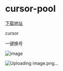 # cursor-pool

[下载地址](https://gh-proxy.com/https://github.com/za1900/cursor-pool/releases/download/0.2/cursor_token.zip)

cursor

一键换号  





![image](https://gh-proxy.com/https://raw.githubusercontent.com/za1900/cursor-pool/refs/heads/main/20250428111937.png)


![Uploading image.png…]()
